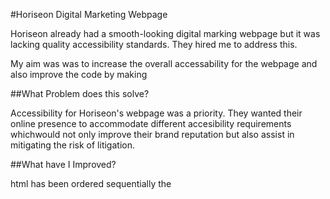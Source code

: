 #Horiseon Digital Marketing Webpage

Horiseon already had a smooth-looking digital marking webpage but it was lacking quality accessibility standards. They hired me to address this.  

My aim was was to increase the overall accessability for the webpage and also improve the code by making 

##What Problem does this solve?

Accessibility for Horiseon's webpage was a priority. They wanted their online presence to accommodate different accesibility requirements whichwould not only improve their brand reputation but also assist in mitigating the risk of litigation. 

##What have I Improved?

html has been ordered sequentially the